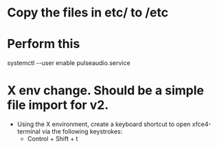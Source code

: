 # Copy the files in etc/ to /etc

# Perform this
systemctl --user enable pulseaudio.service

# X env change.  Should be a simple file import for v2.
- Using the X environment, create a keyboard shortcut to open xfce4-terminal via the following keystrokes:
    - Control + Shift + t
